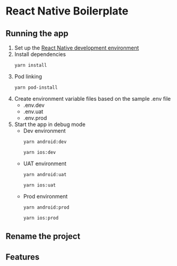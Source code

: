 # React Native Boilerplate

## Running the app

1. Set up the [React Native development environment](https://reactnative.dev/docs/environment-setup)
2. Install dependencies
   ```
   yarn install
   ```
3. Pod linking
   ```
   yarn pod-install
   ```
4. Create environment variable files based on the sample .env file
   - .env.dev
   - .env.uat
   - .env.prod 
5. Start the app in debug mode
   - Dev environment
      ```
      yarn android:dev
      ``` 
      ```
      yarn ios:dev
      ```
   - UAT environment
      ```
      yarn android:uat
      ``` 
      ```
      yarn ios:uat
      ```
   - Prod environment
      ```
      yarn android:prod
      ``` 
      ```
      yarn ios:prod
      ```

## Rename the project

## Features

